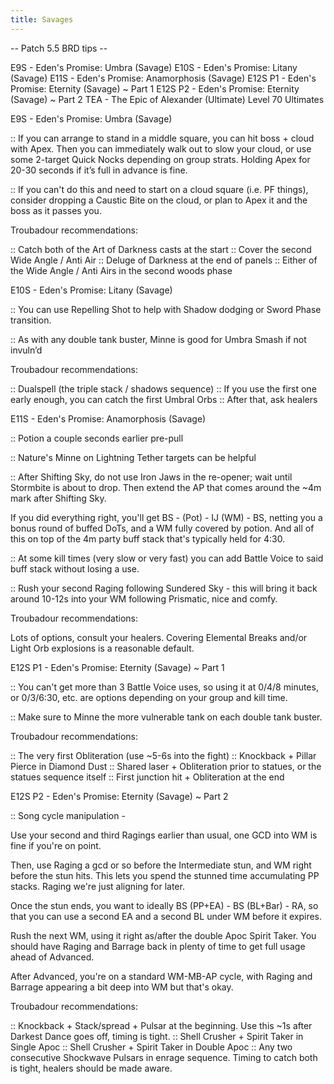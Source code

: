 ```yaml
---
title: Savages
---
```

-- Patch 5.5 BRD tips --



E9S - Eden's Promise: Umbra (Savage)
E10S - Eden's Promise: Litany (Savage)
E11S - Eden's Promise: Anamorphosis (Savage)
E12S P1 - Eden's Promise: Eternity (Savage) ~ Part 1
E12S P2 - Eden's Promise: Eternity (Savage) ~ Part 2
TEA - The Epic of Alexander (Ultimate)
Level 70 Ultimates



E9S - Eden's Promise: Umbra (Savage)

:: If you can arrange to stand in a middle square, you can hit boss + cloud with Apex. Then you can immediately walk out to slow your cloud, or use some 2-target Quick Nocks depending on group strats.
Holding Apex for 20-30 seconds if it’s full in advance is fine.

:: If you can't do this and need to start on a cloud square (i.e. PF things), consider dropping a Caustic Bite on the cloud, or plan to Apex it and the boss as it passes you.

Troubadour recommendations:

:: Catch both of the Art of Darkness casts at the start
:: Cover the second Wide Angle / Anti Air
:: Deluge of Darkness at the end of panels
:: Either of the Wide Angle / Anti Airs in the second woods phase



E10S - Eden's Promise: Litany (Savage)

:: You can use Repelling Shot to help with Shadow dodging or Sword Phase transition.

:: As with any double tank buster, Minne is good for Umbra Smash if not invuln’d

Troubadour recommendations:

:: Dualspell (the triple stack / shadows sequence)
:: If you use the first one early enough, you can catch the first Umbral Orbs
:: After that, ask healers



E11S - Eden's Promise: Anamorphosis (Savage)

:: Potion a couple seconds earlier pre-pull

:: Nature's Minne on Lightning Tether targets can be helpful

:: After Shifting Sky, do not use Iron Jaws in the re-opener; wait until Stormbite is about to drop.  Then extend the AP that comes around the ~4m mark after Shifting Sky. 

If you did everything right, you'll get BS - (Pot) - IJ (WM) - BS,  netting you a bonus round of buffed DoTs, and a WM fully covered by potion. And all of this on top of the 4m party buff stack that's typically held for 4:30.

:: At some kill times (very slow or very fast) you can add Battle Voice to said buff stack without losing a use.

:: Rush your second Raging following Sundered Sky - this will bring it back around 10-12s into your WM following Prismatic, nice and comfy.

Troubadour recommendations:

Lots of options, consult your healers. Covering Elemental Breaks and/or Light Orb explosions is a reasonable default.



E12S P1 - Eden's Promise: Eternity (Savage) ~ Part 1

:: You can't get more than 3 Battle Voice uses, so using it at 0/4/8 minutes, or 0/3/6:30, etc. are options depending on your group and kill time.

:: Make sure to Minne the more vulnerable tank on each double tank buster.

Troubadour recommendations:

:: The very first Obliteration (use ~5-6s into the fight)
:: Knockback + Pillar Pierce in Diamond Dust
:: Shared laser + Obliteration prior to statues, or the statues sequence itself
:: First junction hit + Obliteration at the end



E12S P2 - Eden's Promise: Eternity (Savage) ~ Part 2

:: Song cycle manipulation - 

Use your second and third Ragings earlier than usual, one GCD into WM is fine if you're on point. 

Then, use Raging a gcd or so before the Intermediate stun, and WM right before the stun hits. This lets you spend the stunned time accumulating PP stacks. Raging we're just aligning for later. 

Once the stun ends, you want to ideally BS (PP+EA) - BS (BL+Bar) - RA, so that you can use a second EA and a second BL under WM before it expires.

Rush the next WM, using it right as/after the double Apoc Spirit Taker. You should have Raging and Barrage back in plenty of time to get full usage ahead of Advanced.

After Advanced, you're on a standard WM-MB-AP cycle, with Raging and Barrage appearing a bit deep into WM but that's okay. 

Troubadour recommendations:

:: Knockback + Stack/spread + Pulsar at the beginning.  Use this ~1s after Darkest Dance goes off, timing is tight.
:: Shell Crusher + Spirit Taker in Single Apoc
:: Shell Crusher + Spirit Taker in Double Apoc
:: Any two consecutive Shockwave Pulsars in enrage sequence. Timing to catch both is tight, healers should be made aware.




